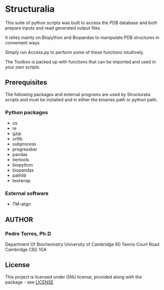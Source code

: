 # Structuralia

This suite of python scripts was built to access the PDB database and both prepare inputs and read generated output files.

It relies mainly on Biopython and Biopandas to manipulate PDB structures in convenient ways.

Simply run Access.py to perform some of these functions intuitively.

The Toolbox is packed up with functions that can be imported and used in your own scripts.

## Prerequisites

The following packages and external programs are used by Structuralia scripts and must be installed and in either the binaries path or python path.

### Python packages

* os
* re
* gzip
* urllib
* subprocess
* progressbar
* pandas
* itertools
* biopython
* biopandas
* pathlib
* textwrap

### External software

* TM-align

## AUTHOR

### Pedro Torres, Ph.D

Department Of Biochemistry
University of Cambridge
80 Tennis Court Road
Cambridge CB2 1GA

## License

This project is licensed under GNU license, provided along with the package - see [LICENSE](LICENSE)

